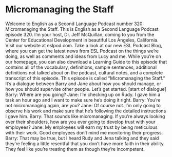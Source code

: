 # Micromanaging the Staff

Welcome to English as a Second Language Podcast number 320: Micromanaging the Staff.  This is English as a Second Language Podcast episode 320.  I’m your host, Dr. Jeff McQuillan, coming to you from the Center for Educational Development in beautiful Los Angeles, California.  Visit our website at eslpod.com.  Take a look at our new ESL Podcast Blog, where you can get the latest news from ESL Podcast on the things we’re doing, as well as comments and ideas from Lucy and me.  While you’re on our homepage, you can also download a Learning Guide to this episode that contains all of the vocabulary, definitions, sample sentences, additional definitions not talked about on the podcast, cultural notes, and a complete transcript of this episode.  This episode is called “Micromanaging the Staff.”  It’s a dialogue between Barry and Jane about how you should manage, or how you should supervise other people.  Let’s get started.  [start of dialogue]  Barry:  Where are you going?  Jane:  I’m checking up on Rudy.  I gave him a task an hour ago and I want to make sure he’s doing it right.  Barry:  You’re not micromanaging again, are you?    Jane:  Of course not.  I’m only going to observe his work and make sure that he’s following the detailed instructions I gave him.  Barry:  That sounds like micromanaging.  If you’re always looking over their shoulders, how are you ever going to develop trust with your employees?  Jane:  My employees will earn my trust by being meticulous with their work.  Good employees don’t mind me monitoring their progress.    Barry:  That may be true, but I heard Rudy and Jena talking and they said they’re feeling a little resentful that you don’t have more faith in their ability.  They feel like you’re treating them as though they’re incompetent. 